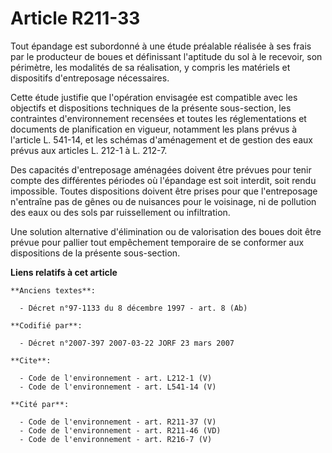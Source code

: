 # Article R211-33

Tout épandage est subordonné à une étude préalable réalisée à ses frais par le producteur de boues et définissant l'aptitude
du sol à le recevoir, son périmètre, les modalités de sa réalisation, y compris les matériels et dispositifs d'entreposage
nécessaires. 

Cette étude justifie que l'opération envisagée est compatible avec les objectifs et dispositions techniques de la présente
sous-section, les contraintes d'environnement recensées et toutes les réglementations et documents de planification en
vigueur, notamment les plans prévus à l'article L. 541-14, et les schémas d'aménagement et de gestion des eaux prévus aux
articles L. 212-1 à L. 212-7. 

Des capacités d'entreposage aménagées doivent être prévues pour tenir compte des différentes périodes où l'épandage est soit
interdit, soit rendu impossible. Toutes dispositions doivent être prises pour que l'entreposage n'entraîne pas de gênes ou de
nuisances pour le voisinage, ni de pollution des eaux ou des sols par ruissellement ou infiltration. 

Une solution alternative d'élimination ou de valorisation des boues doit être prévue pour pallier tout empêchement temporaire
de se conformer aux dispositions de la présente sous-section.

**Liens relatifs à cet article**

	**Anciens textes**:

	  - Décret n°97-1133 du 8 décembre 1997 - art. 8 (Ab)

	**Codifié par**:

	  - Décret n°2007-397 2007-03-22 JORF 23 mars 2007

	**Cite**:

	  - Code de l'environnement - art. L212-1 (V)
	  - Code de l'environnement - art. L541-14 (V)

	**Cité par**:

	  - Code de l'environnement - art. R211-37 (V)
	  - Code de l'environnement - art. R211-46 (VD)
	  - Code de l'environnement - art. R216-7 (V)
